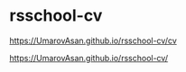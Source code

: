# rsschool-cv
https://UmarovAsan.github.io/rsschool-cv/cv

https://UmarovAsan.github.io/rsschool-cv/
